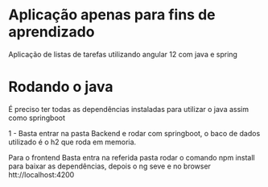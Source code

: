 # Aplicação apenas para fins de aprendizado

Aplicação de listas de tarefas utilizando  angular 12 com java e spring

# Rodando o java

É preciso ter todas as dependências  instaladas para utilizar o java assim como springboot

1 - Basta entrar na pasta Backend e rodar com springboot, o baco de dados utilizado é o h2 que roda em memoria.

Para o frontend Basta entra na referida pasta rodar o comando npm install para baixar as dependências,
depois o ng seve e no browser htt://localhost:4200
